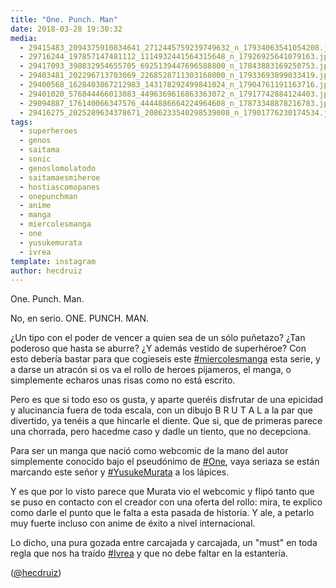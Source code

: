 ```yaml
---
title: "One. Punch. Man"
date: 2018-03-28 19:30:32
media: 
  - 29415483_2094375910834641_2712445759239749632_n_17934063541054208.jpg
  - 29716244_197857147481112_1114932441564315648_n_17926925641079163.jpg
  - 29417093_390832954655705_6925139447696588800_n_17843883169250753.jpg
  - 29403481_202296713703069_2268528711303168000_n_17933693899033419.jpg
  - 29400568_1628403867212983_143178292499841024_n_17904761191163716.jpg
  - 29401020_576844466013083_4496369616863363072_n_17917742884124403.jpg
  - 29094887_176140066347576_4444886664224964608_n_17873348878216783.jpg
  - 29416275_2025289634378671_2086233540298539008_n_17901776230174534.jpg
tags: 
  - superheroes
  - genos
  - saitama
  - sonic
  - genoslomolatodo
  - saitamaesmiheroe
  - hostiascomopanes
  - onepunchman
  - anime
  - manga
  - miercolesmanga
  - one
  - yusukemurata
  - ivrea
template: instagram
author: hecdruiz
---
```


One. Punch. Man.

No, en serio. ONE. PUNCH. MAN.

¿Un tipo con el poder de vencer a quien sea de un sólo puñetazo? ¿Tan poderoso que hasta se aburre? ¿Y además vestido de superhéroe? Con esto debería bastar para que cogieseis este [#miercolesmanga](/tags/miercolesmanga) esta serie, y a darse un atracón si os va el rollo de heroes pijameros, el manga, o simplemente echaros unas risas como no está escrito.

Pero es que si todo eso os gusta, y aparte queréis disfrutar de una epicidad y alucinancia fuera de toda escala, con un dibujo B R U T A L a la par que divertido, ya tenéis a que hincarle el diente. Que si, que de primeras parece una chorrada, pero hacedme caso y dadle un tiento, que no decepciona.

Para ser un manga que nació como webcomic de la mano del autor simplemente conocido bajo el pseudónimo de [#One](/tags/one), vaya seriaza se están marcando este señor y [#YusukeMurata](/tags/yusukemurata) a los lápices.

Y es que por lo visto parece que Murata vio el webcomic y flipó tanto que se puso en contacto con el creador con una oferta del rollo: mira, te explico como darle el punto que le falta a esta pasada de historia. Y ale, a petarlo muy fuerte incluso con anime de éxito a nivel internacional.

Lo dicho, una pura gozada entre carcajada y carcajada, un "must" en toda regla que nos ha traído [#Ivrea](/tags/ivrea) y que no debe faltar en la estantería.

([@hecdruiz](https://instagram.com/hecdruiz))
